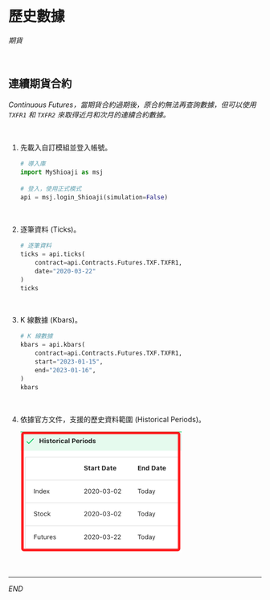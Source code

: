 # 歷史數據

_期貨_

<br>

## 連續期貨合約

_Continuous Futures，當期貨合約過期後，原合約無法再查詢數據，但可以使用 `TXFR1` 和 `TXFR2` 來取得近月和次月的連續合約數據。_

<br>

1. 先載入自訂模組並登入帳號。

    ```python
    # 導入庫
    import MyShioaji as msj

    # 登入，使用正式模式
    api = msj.login_Shioaji(simulation=False)
    ```

<br>

2. 逐筆資料 (Ticks)。

    ```python
    # 逐筆資料
    ticks = api.ticks(
        contract=api.Contracts.Futures.TXF.TXFR1, 
        date="2020-03-22"
    )
    ticks
    ```

<br>

3. K 線數據 (Kbars)。

    ```python
    # K 線數據
    kbars = api.kbars(
        contract=api.Contracts.Futures.TXF.TXFR1,
        start="2023-01-15", 
        end="2023-01-16", 
    )
    kbars
    ```

<br>

4. 依據官方文件，支援的歷史資料範圍 (Historical Periods)。

    ![](images/img_85.png)

<br>

___

_END_
